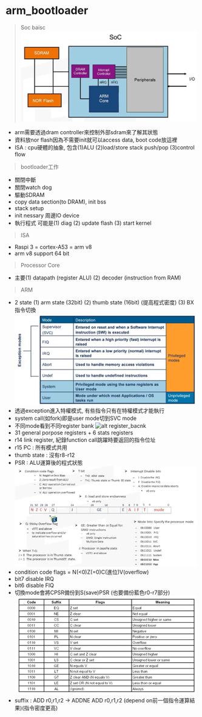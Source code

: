 # arm_bootloader
> Soc baisc
![alt soc_basic](https://github.com/chiweichiu/arm_bootloader/blob/main/utils/soc_basic.jpg) <br>
- arm需要透過dram controller來控制外部sdram來了解其狀態
- 資料放nor flash因為不需要init就可以access data, boot code放這裡
- ISA : cpu硬體的抽象, 包含(1)ALU (2)load/store stack push/pop (3)control flow
> bootloader工作
- 關閉中斷
- 關閉watch dog
- 驅動SDRAM
- copy data section(to DRAM), init bss
- stack setup
- init nessary 周邊IO device
- 執行程式 可能是(1) diag (2) update flash (3) start kernel
> ISA
- Raspi 3 = cortex-A53 = arm v8
- arm v8 support 64 bit
> Processor Core
- 主要(1) datapath (register ALU) (2) decoder (instruction from RAM)
> ARM
- 2 state (1) arm state (32bit) (2) thumb state (16bit) (提高程式密度) (3) BX指令切換
![alt arm_processor_mode](https://github.com/chiweichiu/arm_bootloader/blob/main/utils/arm_processor_mode.jpg) <br>
- 透過exception進入特權模式, 有些指令只有在特權模式才能執行
- system call(如fork)即是user mode切到SVC mode
- 不同mode看到不同register bank 
![alt register_bacnk](https://github.com/chiweichiu/arm_bootloader/blob/main/utils/register_bacnk.jpg) <br>
- 31 general porpose registers + 6 stats registers
- r14 link register, 紀錄function call跳躍時要返回的指令位址
- r15 PC : 所有模式共用
- thumb state : 沒有r8-r12
- PSR : ALU運算後的程式狀態
![alt psr](https://github.com/chiweichiu/arm_bootloader/blob/main/utils/psr.jpg) <br>
- condition code flags = N(<0)Z(=0)C(進位)V(overflow)
- bit7 disable IRQ
- bit6 disable FIQ
- 切換mode會將CPSR備份到S(save)PSR (也要備份藍色r0-r7部分)
![alt condition_flag](https://github.com/chiweichiu/arm_bootloader/blob/main/utils/condtion_flag.jpg) <br>
- suffix : ADD r0,r1,r2 -> ADDNE ADD r0,r1,r2 (depend on前一個指令運算結果)(指令密度更高) 






